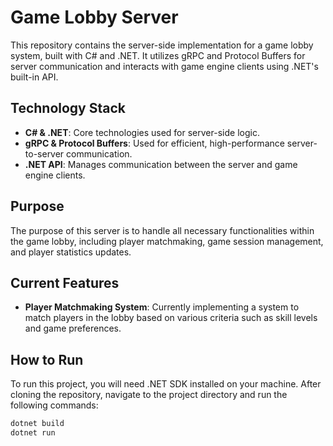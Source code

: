 # Game Lobby Server

This repository contains the server-side implementation for a game lobby system, built with C# and .NET. It utilizes gRPC and Protocol Buffers for server communication and interacts with game engine clients using .NET's built-in API.

## Technology Stack

- **C# & .NET**: Core technologies used for server-side logic.
- **gRPC & Protocol Buffers**: Used for efficient, high-performance server-to-server communication.
- **.NET API**: Manages communication between the server and game engine clients.

## Purpose

The purpose of this server is to handle all necessary functionalities within the game lobby, including player matchmaking, game session management, and player statistics updates.

## Current Features

- **Player Matchmaking System**: Currently implementing a system to match players in the lobby based on various criteria such as skill levels and game preferences.

## How to Run

To run this project, you will need .NET SDK installed on your machine. After cloning the repository, navigate to the project directory and run the following commands:

```bash
dotnet build
dotnet run
